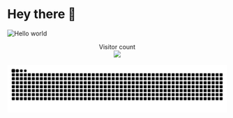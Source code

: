 # Hey there :wave:

<img src="https://raw.githubusercontent.com/sagar-viradiya/sagar-viradiya/master/resources/banner.png" alt="Hello world">

<p align="center"> 
  Visitor count<br>
  <img src="https://profile-counter.glitch.me/avi7410/count.svg" />
</p>


![Snake animation](https://github.com/avi7410/avi7410/blob/output/github-contribution-grid-snake.svg)
